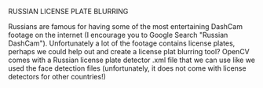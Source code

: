 RUSSIAN LICENSE PLATE BLURRING

Russians are famous for having some of the most entertaining DashCam footage on the internet (I encourage you to Google Search "Russian DashCam"). Unfortunately a lot of the footage contains license plates, perhaps we could help out and create a license plat blurring tool?
OpenCV comes with a Russian license plate detector .xml file that we can use like we used the face detection files (unfortunately, it does not come with license detectors for other countries!)
